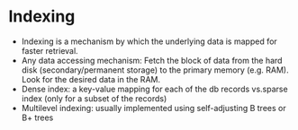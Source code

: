 # Indexing

* Indexing is a mechanism by which the underlying data is mapped for faster retrieval.
* Any data accessing mechanism: Fetch the block of data from the hard disk (secondary/permanent storage) to the primary memory (e.g. RAM). Look for the desired data in the RAM.
* Dense index: a key-value mapping for each of the db records vs.sparse index (only for a subset of the records)
* Multilevel indexing: usually implemented using self-adjusting B trees or B+ trees
